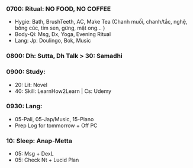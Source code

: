 ### 0700: Ritual: NO FOOD, NO COFFEE
+ Hygie: Bath, BrushTeeth, AC, Make Tea (Chanh muối, chanh/tắc, nghệ, bông cúc, tim sen, gừng, mật ong... )
+ Body-Qi: Msg, Dx, Yoga, Evening Ritual
+ Lang: Jp: Doulingo, Bok, Music
### 0800: Dh: Sutta, Dh Talk > 30: Samadhi
### 0900: Study:
+ 20: Lit: Novel
+ 40: Skill: LearnHow2Learn | Cs: Udemy
### 0930: Lang:
+ 05-Pali, 05-Jap/Music, 15-Piano
+ Prep Log for tommorrow + Off PC
### 10: Sleep: Anap-Metta
+ 05: Msg + DexL
+ 05: Check Nt + Lucid Plan
